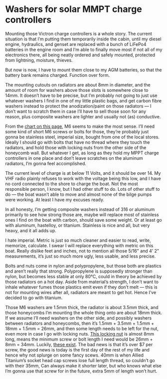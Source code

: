 # Washers for solar MMPT charge controllers

Mounting those Victron charge controllers is a whole story.  The current situation is that I’m putting them temporarily inside the cabin, until my diesel engine, hydraulics, and genset are replaced with a bunch of LiFePo4 batteries in the engine room and I’m able to finally move most if not all of my electronics there, all being neatly ordered and safely mounted, protected from lightning, moisture, thieves.

But now is now, I have to mount them close to my AGM batteries, so that the battery bank remains charged.  Function over form.

The mounting cutouts on radiators are about 8mm in diameter, and the amount of room for washers above those slots is somewhere close to 14mm.  It doesn’t have to be precise, but I’m probably not going to just use whatever washers I find in one of my little plastic bags, and get carbon fibre washers instead to protect the anodization/paint on those radiators — I don’t want to scratch them in case I’ll have to sell those soon for any reason, plus composite washers are lighter and usually not (as) conductive.

From the [chart on this page](https://hillsidecomposites.com/products/metric-washer), M6 seems to make the most sense.  I’ll need some kind of short M6 screws or bolts for those, they’re probably just gonna be stainless steel, imperial size, bought from one of the local stores.  Ideally I should go with bolts that have no thread where they touch the radiators, and hold those with locking nuts from the other side of the honeycomb wall.  But whatever I get, as long as they hold my MPPT charge controllers in one place and don’t leave scratches on the aluminum radiators, I’m gonna feel accomplished.

The current level of charge is at below 11 Volts, and it should be over 14.  My VHF radio plainly refuses to work with the voltage being this low, and I have no cord connected to the shore to charge the boat.  Not the most responsible person, I know, but I had other stuff to do.  Lots of other stuff to do — the boat wasn’t able to move and almost none of the bilge pumps were working.  At least I have my excuses ready.

In all honesty, I’m getting composite washers instead of 316 or aluminum primarily to see how strong those are, maybe will replace most of stainless ones I find on the boat with carbon, should save some weight.  Or at least go with aluminum, hastelloy, or titanium.  Stainless is nice and all, but very heavy, and it all adds up.

I hate imperial.  Metric is just so much cleaner and easier to read, write, memorize, calculate.  I swear I will replace everything with metric on this boat.  Really dislike feet and inches, not to mention all those 5/16" and 4’ 2" measurements, it’s just so much more ugly, less usable, and less precise.

Bolts and nuts come in nylon and polypropylene, but those both are plastics and aren’t really that strong.  Polypropylene is supposedly stronger than nylon, but becomes less stable at only 80°C, could in theory be achieved by those radiators on a hot day.  Aside from material’s strength, I don’t want to inhale whatever fumes those plastics emit even if they don’t melt — this is not for mounting wires after all, radiators are meant to get hot.  Hence I’ve decided to go with titanium.

Those M6 washers are 1.5mm thick, the radiator is about 3.5mm thick, and those honeycombs I’m mounting the whole thing onto are about 18mm thick.  If we assume I’ll need washers on the other side, and possibly washers between radiators and honeycombs, then it’s 1.5mm + 3.5mm + 1.5mm + 18mm + 1.5mm = 26mm, and then some length needs to be left for the nut, even more in case I go with locking nuts.  [This locking nut](https://www.amazon.com/gp/product/B07JGW3PC3/) is almost 8mm long, means the minimum screw or bolt length I need would be 26mm + 8mm = 34mm.  Luckily, [these exist](https://www.amazon.com/gp/product/B07JJNF8H3/).  The bad news is that it’s over $7 per screw, the good news is today is the first day of the rest of my life and hence why not splurge on some fancy scews.  40mm is when Allied Titanium’s socket head cap screws lose full length thread, so couldn’t go with their 35mm,  Can always make it shorter later, but who knows what else I’m gonna use that screw for in the future, extra 5mm of length won’t hurt.
